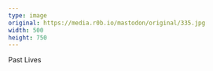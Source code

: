 ```yaml
---
type: image
original: https://media.r0b.io/mastodon/original/335.jpg
width: 500
height: 750
---
```


Past Lives
